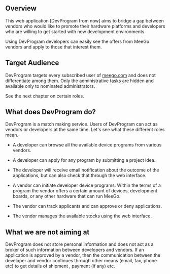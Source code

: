 ## Overview

This web application [DevProgram from now] aims to bridge a gap between vendors
who would like to promote their hardware platforms and developers who are willing
to get started with new development environments.

Using DevProgram developers can easily see the offers from MeeGo vendors and
apply to those that interest them.

## Target Audience

DevProgram targets every subscribed user of [meego.com](http://meego.com) and does not
differentiate among them. Only the administrative tasks are hidden and
available only to nominated administrators.

See the next chapter on certain roles.

## What does DevProgram do?

DevProgram is a match making service. Users of DevProgram can act as vendors or
developers at the same time. Let's see what these different roles mean.

* A developer can browse all the available device programs from various vendors.

* A developer can apply for any program by submitting a project idea.

* The developer will receive email notification about the outcome of the
applications, but can also check that through the web interface.

* A vendor can initiate developer device programs. Within the terms of a program
the vendor offers a certain amount of devices, development boards, or any other
hardware that can run MeeGo.

* The vendor can track applicants and can approve or deny applications.

* The vendor manages the available stocks using the web interface.

## What we are not aiming at

DevProgram does not store personal information and does not act as a broker
of such information between developers and vendors. If an application is
approved by a vendor, then the communication between the developer and vendor
continues through other means (email, fax, phone etc) to get details of shipment
, payment (if any) etc.









